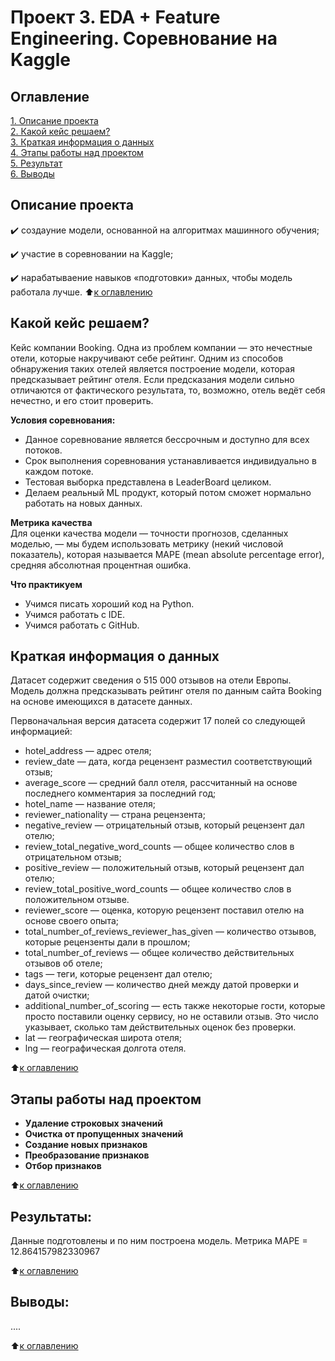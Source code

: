 # Проект 3. EDA + Feature Engineering. Соревнование на Kaggle
  
    
## Оглавление  
[1. Описание проекта](.README.md#Описание-проекта)  
[2. Какой кейс решаем?](.README.md#Какой-кейс-решаем)  
[3. Краткая информация о данных](.README.md#Краткая-информация-о-данных)  
[4. Этапы работы над проектом](.README.md#Этапы-работы-над-проектом)  
[5. Результат](.README.md#Результат)    
[6. Выводы](.README.md#Выводы) 
  
    
## Описание проекта    
✔️ создаyние модели, основанной на алгоритмах машинного обучения;

✔️ участие в соревновании на Kaggle;

✔️ нарабатываение навыков «подготовки» данных, чтобы модель работала лучше.
:arrow_up:[к оглавлению](_)

  
    
## Какой кейс решаем?    
Кейс компании Booking. Одна из проблем компании — это нечестные отели, которые накручивают себе рейтинг. Одним из способов обнаружения таких отелей является построение модели, которая предсказывает рейтинг отеля. Если предсказания модели сильно отличаются от фактического результата, то, возможно, отель ведёт себя нечестно, и его стоит проверить.
  
**Условия соревнования:**  
- Данное соревнование является бессрочным и доступно для всех потоков.
- Срок выполнения соревнования устанавливается индивидуально в каждом потоке.
- Тестовая выборка представлена в LeaderBoard целиком.
- Делаем реальный ML продукт, который потом сможет нормально работать на новых данных.
  
**Метрика качества**     
Для оценки качества модели — точности прогнозов, сделанных моделью, — мы будем использовать метрику (некий числовой показатель), которая называется MAPE (mean absolute percentage error), средняя абсолютная процентная ошибка.
  
**Что практикуем**     
  
- Учимся писать хороший код на Python.
- Учимся работать с IDE.
- Учимся работать с GitHub.
  
    
## Краткая информация о данных
  
Датасет содержит сведения о 515 000 отзывов на отели Европы. Модель должна предсказывать рейтинг отеля по данным сайта Booking на основе имеющихся в датасете данных.

Первоначальная версия датасета содержит 17 полей со следующей информацией:

- hotel_address — адрес отеля;
- review_date — дата, когда рецензент разместил соответствующий отзыв;
- average_score — средний балл отеля, рассчитанный на основе последнего комментария за последний год;
- hotel_name — название отеля;
- reviewer_nationality — страна рецензента;
- negative_review — отрицательный отзыв, который рецензент дал отелю;
- review_total_negative_word_counts — общее количество слов в отрицательном отзыв;
- positive_review — положительный отзыв, который рецензент дал отелю;
- review_total_positive_word_counts — общее количество слов в положительном отзыве.
- reviewer_score — оценка, которую рецензент поставил отелю на основе своего опыта;
- total_number_of_reviews_reviewer_has_given — количество отзывов, которые рецензенты дали в прошлом;
- total_number_of_reviews — общее количество действительных отзывов об отеле;
- tags — теги, которые рецензент дал отелю;
- days_since_review — количество дней между датой проверки и датой очистки;
- additional_number_of_scoring — есть также некоторые гости, которые просто поставили оценку сервису, но не оставили отзыв. Это число указывает, сколько там действительных оценок без проверки.
- lat — географическая широта отеля;
- lng — географическая долгота отеля.
  
:arrow_up:[к оглавлению](.README.md#Оглавление)


## Этапы работы над проектом  
  

* **Удаление строковых значений**  
* **Очистка от пропущенных значений**  
* **Создание новых признаков**  
* **Преобразование признаков**  
* **Отбор признаков**  

:arrow_up:[к оглавлению](.README.md#Оглавление)


## Результаты:  
Данные подготовлены и по ним построена модель.
Метрика MAPE = 12.864157982330967

:arrow_up:[к оглавлению](.README.md#Оглавление)


## Выводы:  
....

:arrow_up:[к оглавлению](.README.md#Оглавление)

